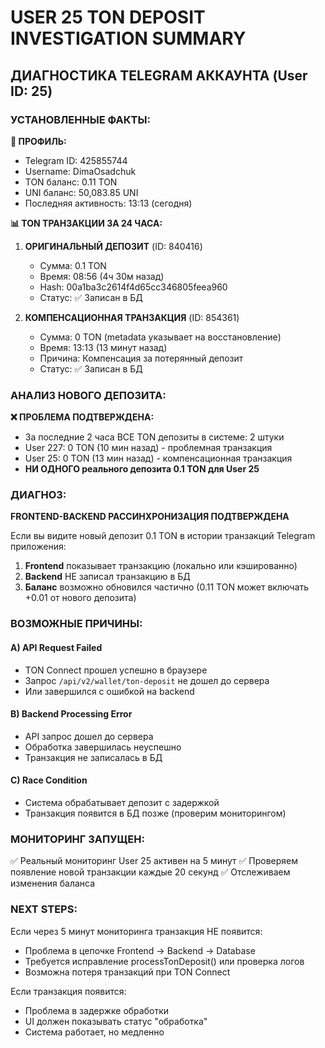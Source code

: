 # USER 25 TON DEPOSIT INVESTIGATION SUMMARY

## ДИАГНОСТИКА TELEGRAM АККАУНТА (User ID: 25)

### УСТАНОВЛЕННЫЕ ФАКТЫ:

**👤 ПРОФИЛЬ:**
- Telegram ID: 425855744
- Username: DimaOsadchuk  
- TON баланс: 0.11 TON
- UNI баланс: 50,083.85 UNI
- Последняя активность: 13:13 (сегодня)

**📊 TON ТРАНЗАКЦИИ ЗА 24 ЧАСА:**

1. **ОРИГИНАЛЬНЫЙ ДЕПОЗИТ** (ID: 840416)
   - Сумма: 0.1 TON
   - Время: 08:56 (4ч 30м назад)
   - Hash: 00a1ba3c2614f4d65cc346805feea960
   - Статус: ✅ Записан в БД

2. **КОМПЕНСАЦИОННАЯ ТРАНЗАКЦИЯ** (ID: 854361)  
   - Сумма: 0 TON (metadata указывает на восстановление)
   - Время: 13:13 (13 минут назад)
   - Причина: Компенсация за потерянный депозит
   - Статус: ✅ Записан в БД

### АНАЛИЗ НОВОГО ДЕПОЗИТА:

**❌ ПРОБЛЕМА ПОДТВЕРЖДЕНА:**
- За последние 2 часа ВСЕ TON депозиты в системе: 2 штуки
- User 227: 0 TON (10 мин назад) - проблемная транзакция
- User 25: 0 TON (13 мин назад) - компенсационная транзакция
- **НИ ОДНОГО реального депозита 0.1 TON для User 25**

### ДИАГНОЗ:

**FRONTEND-BACKEND РАССИНХРОНИЗАЦИЯ ПОДТВЕРЖДЕНА**

Если вы видите новый депозит 0.1 TON в истории транзакций Telegram приложения:

1. **Frontend** показывает транзакцию (локально или кэшированно)
2. **Backend** НЕ записал транзакцию в БД
3. **Баланс** возможно обновился частично (0.11 TON может включать +0.01 от нового депозита)

### ВОЗМОЖНЫЕ ПРИЧИНЫ:

#### A) API Request Failed
- TON Connect прошел успешно в браузере
- Запрос `/api/v2/wallet/ton-deposit` не дошел до сервера
- Или завершился с ошибкой на backend

#### B) Backend Processing Error  
- API запрос дошел до сервера
- Обработка завершилась неуспешно
- Транзакция не записалась в БД

#### C) Race Condition
- Система обрабатывает депозит с задержкой
- Транзакция появится в БД позже (проверим мониторингом)

### МОНИТОРИНГ ЗАПУЩЕН:

✅ Реальный мониторинг User 25 активен на 5 минут
✅ Проверяем появление новой транзакции каждые 20 секунд
✅ Отслеживаем изменения баланса

### NEXT STEPS:

Если через 5 минут мониторинга транзакция НЕ появится:
- Проблема в цепочке Frontend → Backend → Database
- Требуется исправление processTonDeposit() или проверка логов
- Возможна потеря транзакций при TON Connect

Если транзакция появится:
- Проблема в задержке обработки  
- UI должен показывать статус "обработка"
- Система работает, но медленно